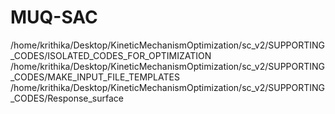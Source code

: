 # MUQ-SAC
/home/krithika/Desktop/KineticMechanismOptimization/sc_v2/SUPPORTING_CODES/ISOLATED_CODES_FOR_OPTIMIZATION /home/krithika/Desktop/KineticMechanismOptimization/sc_v2/SUPPORTING_CODES/MAKE_INPUT_FILE_TEMPLATES /home/krithika/Desktop/KineticMechanismOptimization/sc_v2/SUPPORTING_CODES/Response_surface
